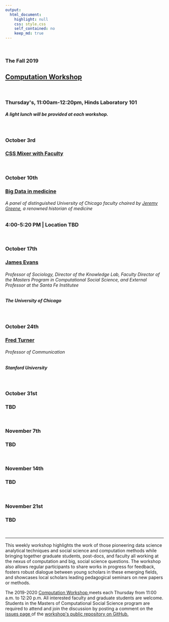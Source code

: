 ```yaml
---
output:
  html_document:
    highlight: null
    css: style.css
    self_contained: no
    keep_md: true
---
```






<br>

<h3 class=pfblock-header> The Fall 2019 </h3>
<h2 class=pfblock-header4> <a href="https://macss.uchicago.edu/content/computation-workshop"> Computation Workshop </a> </h2>
<br>
<h3 class=pfblock-header3> Thursday's, 11:00am-12:20pm, Hinds Laboratory 101 </h3>
<h5 class=pfblock-header3>A light lunch will be provided at each workshop.</h5>
<br>


<h3 class=pfblock-header4> October 3rd </h3>
<h3 class=pfblock-header4><a href="https://github.com/uchicago-computation-workshop/fall2019mixer"> CSS Mixer with Faculty </a> </h3>
<br>


<h3 class=pfblock-header4> October 10th </h3>
<h3 class=pfblock-header4><a href="https://github.com/uchicago-computation-workshop/BigDataMedicine"> Big Data in medicine </a> </h3>
<h6 class=pfblock-header4>A panel of distinguished University of Chicago faculty chaired by <a href="https://www.hopkinshistoryofmedicine.org/content/jeremy-greene">Jeremy Greene</a>, a renowned historian of medicine</h6>
<h3 class=pfblock-header4>4:00-5:20 PM | Location TBD</h5>
<br>

<h3 class=pfblock-header4> October 17th </h3>
<h3 class=pfblock-header4><a href="https://macss.uchicago.edu/directory/james-evans"> James Evans </a> </h3>
<h6 class=pfblock-header4>Professor of Sociology, Director of the Knowledge Lab, Faculty Director of the Masters Program in Computational Social Science, and External Professor at the Santa Fe Institutee</h6>
<h5 class=pfblock-header4>The University of Chicago</h5>
<br>


<h3 class=pfblock-header4>October 24th </h3>
<h3 class=pfblock-header4><a href="https://fredturner.stanford.edu/"> Fred Turner </a> </h3>
<h6 class=pfblock-header4>Professor of Communication </h6>
<h5 class=pfblock-header4>Stanford University</h5>
<br>


<h3 class=pfblock-header4>October 31st </h3>
<h3 class=pfblock-header4> TBD </h3>
<br>

<h3 class=pfblock-header4>November 7th </h3>
<h3 class=pfblock-header4> TBD </h3>
<br>

<h3 class=pfblock-header4>November 14th </h3>
<h3 class=pfblock-header4> TBD </h3>
<br>

<h3 class=pfblock-header4>November 21st </h3>
<h3 class=pfblock-header4> TBD </h3>
<br>


---

<p class=footertext2> This weekly workshop highlights the work of those pioneering data science analytical techniques and social science and computation methods while bringing together graduate students, post-docs, and faculty all working at the nexus of computation and big, social science questions. The workshop also allows regular participants to share works in progress for feedback, fosters robust dialogue between young scholars in these emerging fields, and showcases local scholars leading pedagogical seminars on new papers or methods. </p>

<p class=footertext2> The 2019-2020 <a href="https://macss.uchicago.edu/content/computation-workshop"> Computation Workshop </a> meets each Thursday from 11:00 a.m. to 12:20 p.m. All interested faculty and graduate students are welcome. Students in the Masters of Computational Social Science program are required to attend and join the discussion by posting a comment on the <a href="https://github.com/uchicago-computation-workshop/README"> issues page </a> of the <a href="https://github.com/uchicago-computation-workshop"> workshop's public repository on GitHub.</a></p>
